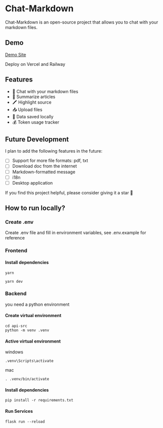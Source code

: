# Chat-Markdown

Chat-Markdown is an open-source project that allows you to chat with your markdown files.

## Demo

[Demo Site](https://chat-markdown.alanwang.site/)

Deploy on Vercel and Railway

## Features

- 🤖 Chat with your markdown files
- 📝 Summarize articles
- 🖍️ Highlight source
- 📤 Upload files
- 💾 Data saved locally
- 💰 Token usage tracker

## Future Development

I plan to add the following features in the future:

- [ ] Support for more file formats: pdf, txt
- [ ] Download doc from the internet
- [ ] Markdown-formatted message
- [ ] i18n
- [ ] Desktop application

If you find this project helpful, please consider giving it a star 🌟

## How to run locally?

### Create .env

Create .env file and fill in environment variables, see .env.example for reference

### Frontend

#### Install dependencies

```
yarn
```

```
yarn dev
```

### Backend

you need a python environment

#### Create virtual environment

```
cd api-src
python -m venv .venv
```

#### Active virtual environment

windows

```
.venv\Scripts\activate
```

mac

```
. .venv/bin/activate
```

#### Install dependencies

```
pip install -r requirements.txt
```

#### Run Services

```
flask run --reload
```
